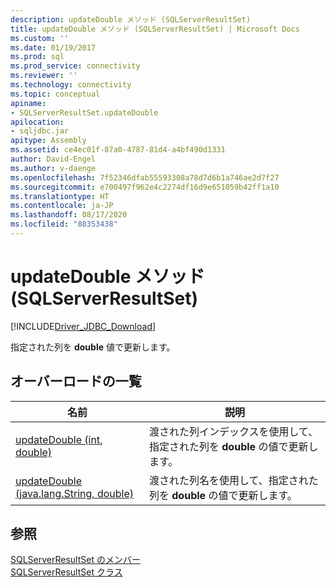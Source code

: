 ```yaml
---
description: updateDouble メソッド (SQLServerResultSet)
title: updateDouble メソッド (SQLServerResultSet) | Microsoft Docs
ms.custom: ''
ms.date: 01/19/2017
ms.prod: sql
ms.prod_service: connectivity
ms.reviewer: ''
ms.technology: connectivity
ms.topic: conceptual
apiname:
- SQLServerResultSet.updateDouble
apilocation:
- sqljdbc.jar
apitype: Assembly
ms.assetid: ce4ec01f-87a0-4787-81d4-a4bf490d1331
author: David-Engel
ms.author: v-daenge
ms.openlocfilehash: 7f52346dfab55593308a78d7d6b1a746ae2d7f27
ms.sourcegitcommit: e700497f962e4c2274df16d9e651059b42ff1a10
ms.translationtype: HT
ms.contentlocale: ja-JP
ms.lasthandoff: 08/17/2020
ms.locfileid: "88353438"
---
```

# <a name="updatedouble-method-sqlserverresultset"></a>updateDouble メソッド (SQLServerResultSet)
[!INCLUDE[Driver_JDBC_Download](../../../includes/driver_jdbc_download.md)]

  指定された列を **double** 値で更新します。  
  
## <a name="overload-list"></a>オーバーロードの一覧  
  
|名前|説明|  
|----------|-----------------|  
|[updateDouble (int, double)](../../../connect/jdbc/reference/updatedouble-method-int-double.md)|渡された列インデックスを使用して、指定された列を **double** の値で更新します。|  
|[updateDouble (java.lang.String, double)](../../../connect/jdbc/reference/updatedouble-method-java-lang-string-double.md)|渡された列名を使用して、指定された列を **double** の値で更新します。|  
  
## <a name="see-also"></a>参照  
 [SQLServerResultSet のメンバー](../../../connect/jdbc/reference/sqlserverresultset-members.md)   
 [SQLServerResultSet クラス](../../../connect/jdbc/reference/sqlserverresultset-class.md)  
  
  
